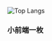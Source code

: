 ![Top Langs](https://github-readme-stats.vercel.app/api/top-langs/?username=LiuSiXiang-007&layout=compact&theme=graywhite)

###  小前端一枚 
